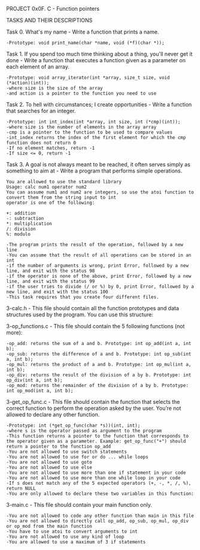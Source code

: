 PROJECT 0x0F. C - Function pointers

TASKS AND THEIR DESCRIPTIONS

Task 0. What's my name - Write a function that prints a name.

	-Prototype: void print_name(char *name, void (*f)(char *));

Task 1. If you spend too much time thinking about a thing, you'll never get it done - Write a function that executes a function given as a parameter on each element of an array.

	-Prototype: void array_iterator(int *array, size_t size, void (*action)(int));
	-where size is the size of the array
	-and action is a pointer to the function you need to use

Task 2. To hell with circumstances; I create opportunities - Write a function that searches for an integer.

	-Prototype: int int_index(int *array, int size, int (*cmp)(int));
	-where size is the number of elements in the array array
	-cmp is a pointer to the function to be used to compare values
	-int_index returns the index of the first element for which the cmp function does not return 0
	-If no element matches, return -1
	-If size <= 0, return -1

Task 3. A goal is not always meant to be reached, it often serves simply as something to aim at - Write a program that performs simple operations.

	You are allowed to use the standard library
	Usage: calc num1 operator num2
	You can assume num1 and num2 are integers, so use the atoi function to convert them from the string input to int
	operator is one of the following:

	+: addition
	-: subtraction
	*: multiplication
	/: division
	%: modulo

	-The program prints the result of the operation, followed by a new line
	-You can assume that the result of all operations can be stored in an int
	-if the number of arguments is wrong, print Error, followed by a new line, and exit with the status 98
	-if the operator is none of the above, print Error, followed by a new line, and exit with the status 99
	-if the user tries to divide (/ or %) by 0, print Error, followed by a new line, and exit with the status 100
	-This task requires that you create four different files.

3-calc.h - This file should contain all the function prototypes and data structures used by the program. You can use this structure:

3-op_functions.c - This file should contain the 5 following functions (not more):

	-op_add: returns the sum of a and b. Prototype: int op_add(int a, int b);
	-op_sub: returns the difference of a and b. Prototype: int op_sub(int a, int b);
	-op_mul: returns the product of a and b. Prototype: int op_mul(int a, int b);
	-op_div: returns the result of the division of a by b. Prototype: int op_div(int a, int b);
	-op_mod: returns the remainder of the division of a by b. Prototype: int op_mod(int a, int b);

3-get_op_func.c - This file should contain the function that selects the correct function to perform the operation asked by the user. You’re not allowed to declare any other function.

	-Prototype: int (*get_op_func(char *s))(int, int);
	-where s is the operator passed as argument to the program
	-This function returns a pointer to the function that corresponds to the operator given as a parameter. Example: get_op_func("+") should return a pointer to the function op_add
	-You are not allowed to use switch statements
	-You are not allowed to use for or do ... while loops
	-You are not allowed to use goto
	-You are not allowed to use else
	-You are not allowed to use more than one if statement in your code
	-You are not allowed to use more than one while loop in your code
	-If s does not match any of the 5 expected operators (+, -, *, /, %), return NULL
	-You are only allowed to declare these two variables in this function:

3-main.c - This file should contain your main function only.

	-You are not allowed to code any other function than main in this file
	-You are not allowed to directly call op_add, op_sub, op_mul, op_div or op_mod from the main function
	-You have to use atoi to convert arguments to int
	-You are not allowed to use any kind of loop
	-You are allowed to use a maximum of 3 if statements
